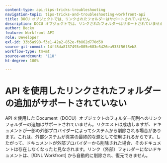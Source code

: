 ```yaml
---
content-type: api;tips-tricks-troubleshooting
navigation-topic: tips-tricks-and-troubleshooting-workfront-api
title: DOCU オブジェクトでは、リンクされたフォルダーはサポートされていません
description: DOCU オブジェクトでは、リンクされたフォルダーはサポートされていません
author: Becky
feature: Workfront API
role: Developer
exl-id: 33b5a998-f3e1-42a2-852e-fb862d770d50
source-git-commit: 14ff8da8137493e805e683e5426ea933f56f8eb8
workflow-type: tm+mt
source-wordcount: '118'
ht-degree: 100%

---
```


# API を使用したリンクされたフォルダーの追加がサポートされていない

API を使用した Document（DOCU）オブジェクトのフォルダー配列へのリンクフォルダーの追加はサポートされていません。リクエストは成功しますが、ドキュメントが一部の外部プロバイダーによってシステムから削除される場合があります。これは、外部システムが真実の最終的な源として使用されるからです。したがって、ドキュメントが外部プロバイダーから削除された場合、そのドキュメントは存在しなくなったと見なされます。リンク（外部）フォルダーにないドキュメントは、[!DNL Workfront] から自動的に削除され、復元できません。
